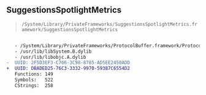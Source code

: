 ## SuggestionsSpotlightMetrics

> `/System/Library/PrivateFrameworks/SuggestionsSpotlightMetrics.framework/SuggestionsSpotlightMetrics`

```diff

   - /System/Library/PrivateFrameworks/ProtocolBuffer.framework/ProtocolBuffer
   - /usr/lib/libSystem.B.dylib
   - /usr/lib/libobjc.A.dylib
-  UUID: 2F5D3EF3-C766-3C98-8785-AD5EE2450ADD
+  UUID: DBADED25-76C3-3332-9970-59387C6554D2
   Functions: 149
   Symbols:   522
   CStrings:  258

```
